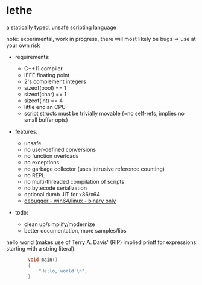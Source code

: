 

# lethe
a statically typed, unsafe scripting language

note: experimental, work in progress, there will most likely be bugs => use at your own risk

* requirements:
	* C++11 compiler
	* IEEE floating point
	* 2's complement integers
	* sizeof(bool) == 1
	* sizeof(char) == 1
	* sizeof(int) == 4
	* little endian CPU
	* script structs must be trivially movable (=no self-refs, implies no small buffer opts)

* features:
	* unsafe
	* no user-defined conversions
	* no function overloads
	* no exceptions
	* no garbage collector (uses intrusive reference counting)
	* no REPL
	* no multi-threaded compilation of scripts
	* no bytecode serialization
	* optional dumb JIT for x86/x64
	* [debugger - win64/linux - binary only](https://github.com/kmar/lethe_debugger/releases)

* todo:
	* clean up/simplify/modernize
	* better documentation, more samples/libs

hello world (makes use of Terry A. Davis' (RIP) implied printf for expressions starting with a string literal):
```cpp
		void main()
		{
			"Hello, world!\n";
		}
```
